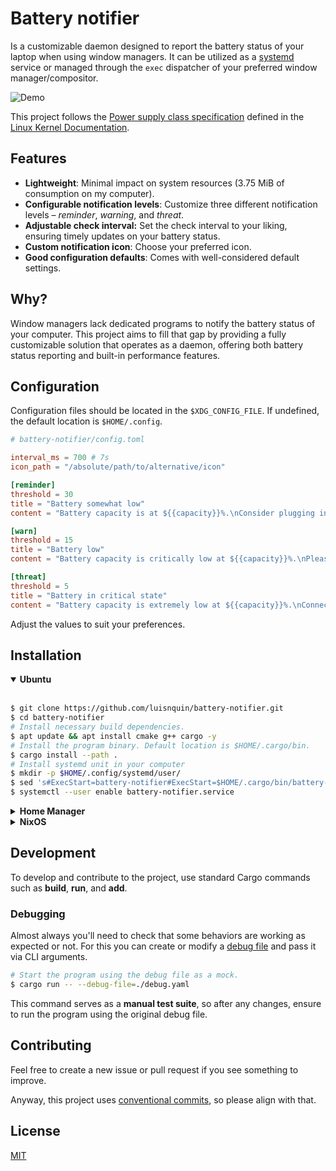 
# Battery notifier

Is a customizable daemon designed to report the battery status of your laptop when using window managers. It can be utilized as a [systemd](https://wiki.archlinux.org/title/systemd) service or managed through the `exec` dispatcher of your preferred window manager/compositor.

![Demo](./.github/assets/demo.gif)

This project follows the [Power supply class specification](https://docs.kernel.org/power/power_supply_class.html#attributes-properties-detailed) defined in the [Linux Kernel Documentation](https://docs.kernel.org/).

## Features

- **Lightweight**: Minimal impact on system resources (3.75 MiB of consumption on my computer).
- **Configurable notification levels**: Customize three different notification levels – *reminder*, *warning*, and *threat*.
- **Adjustable check interval:** Set the check interval to your liking, ensuring timely updates on your battery status.
- **Custom notification icon**: Choose your preferred icon.
- **Good configuration defaults**: Comes with well-considered default settings.

## Why?

Window managers lack dedicated programs to notify the battery status of your computer. This project aims to fill that gap by providing a fully customizable solution that operates as a daemon, offering both battery status reporting and built-in performance features.

## Configuration

Configuration files should be located in the `$XDG_CONFIG_FILE`. If undefined, the default location is `$HOME/.config`.

```toml
# battery-notifier/config.toml

interval_ms = 700 # 7s
icon_path = "/absolute/path/to/alternative/icon"

[reminder]
threshold = 30
title = "Battery somewhat low"
content = "Battery capacity is at ${{capacity}}%.\nConsider plugging in your laptop to avoid running out of power."

[warn]
threshold = 15
title = "Battery low"
content = "Battery capacity is critically low at ${{capacity}}%.\nPlease plug in your laptop."

[threat]
threshold = 5
title = "Battery in critical state"
content = "Battery capacity is extremely low at ${{capacity}}%.\nConnect your laptop to a power source urgently to prevent data loss and unexpected shutdown."
```

Adjust the values to suit your preferences.

## Installation

<details open>
<summary><b>Ubuntu</b></summary>
<br>

```sh
$ git clone https://github.com/luisnquin/battery-notifier.git
$ cd battery-notifier
# Install necessary build dependencies.
$ apt update && apt install cmake g++ cargo -y
# Install the program binary. Default location is $HOME/.cargo/bin.
$ cargo install --path .
# Install systemd unit in your computer
$ mkdir -p $HOME/.config/systemd/user/
$ sed 's#ExecStart=battery-notifier#ExecStart=$HOME/.cargo/bin/battery-notifier#' systemd/battery-notifier.service > "$HOME/.config/systemd/user/battery-notifier.service"
$ systemctl --user enable battery-notifier.service
```

</details>

<details>
<summary><b>Home Manager</b/></summary>

If you use [Home Manager](https://github.com/nix-community/home-manager) to manage your user environment, integrating the battery notifier into your configuration is straightforward.

```nix
# flake.nix
{
  inputs = {
    nixpkgs.url = "nixpkgs/nixos-unstable";
    home-manager = {
      url = "github:nix-community/home-manager";
      inputs.nixpkgs.follows = "nixpkgs";
    };
    battery-notifier = {
      url = "github:luisnquin/battery-notifier";
      inputs.nixpkgs.follows = "nixpkgs";
    };
  };

  outputs = {
    self,
    home-manager,
    battery-notifier,
    nixpkgs,
    ...
  }: let
    system = "x86_64-linux";
    username = "xyz";

    pkgs = import nixpkgs {inherit system;};
  in {
    homeConfigurations.${username} = home-manager.lib.homeManagerConfiguration {
      inherit pkgs;

      modules = [
        battery-notifier.homeManagerModule.default
        {
          programs.battery-notifier = {
            enable = true;
            settings = {
              icon_path = ../assets/icons/battery-notifier.png; # Nix path
              interval_ms = 700;
              reminder = {threshold = 30;};
              threat = {threshold = 5;};
              warn = {threshold = 15;};
            };
          };
        }
      ];
    };
  };
}
```

</details>

<details>
<summary><b>NixOS</b/></summary>

```nix
# flake.nix
{
  inputs = {
    nixpkgs.url = "nixpkgs/nixos-unstable";
    battery-notifier = {
      url = "github:luisnquin/battery-notifier";
      inputs.nixpkgs.follows = "nixpkgs";
    };
  };

  outputs = {
    self,
    battery-notifier,
    nixpkgs,
    ...
  }: let
    system = "x86_64-linux";
    hostname = "nixos";

    pkgs = import nixpkgs {inherit system;};
  in {
    nixosConfigurations."${hostname}" = nixpkgs.lib.nixosSystem {
      inherit pkgs;

      modules = [
        battery-notifier.nixosModules.default
        {
          services.battery-notifier = {
            enable = true;
            settings = {
              icon_path = ../assets/icons/battery-notifier.png; # Nix path
              interval_ms = 700;
              reminder = {threshold = 30;};
              threat = {threshold = 5;};
              warn = {threshold = 15;};
            };
          };
        }
      ];
    };
  };
}
```

</details>

## Development

To develop and contribute to the project, use standard Cargo commands such as **build**, **run**, and **add**.

### Debugging

Almost always you'll need to check that some behaviors are working as expected or not.
For this you can create or modify a [debug file](./debug.yaml) and pass it via CLI arguments.

```sh
# Start the program using the debug file as a mock.
$ cargo run -- --debug-file=./debug.yaml
```

This command serves as a **manual test suite**, so after any changes, ensure to run the program using the original debug file.

## Contributing

Feel free to create a new issue or pull request if you see something to improve.

Anyway, this project uses [conventional commits](https://www.conventionalcommits.org/en/v1.0.0/), so please align with that.

## License

[MIT](./.github/LICENSE)
